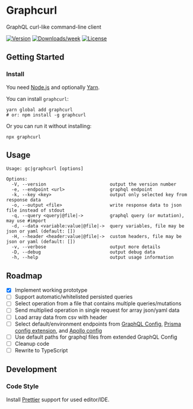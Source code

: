 # Graphcurl

GraphQL curl-like command-line client

[![Version](https://img.shields.io/npm/v/graphcurl.svg)](https://npmjs.org/package/graphcurl)
[![Downloads/week](https://img.shields.io/npm/dw/graphcurl.svg)](https://npmjs.org/package/graphcurl)
[![License](https://img.shields.io/npm/l/graphcurl.svg)](https://github.com/graphql-in-depth/graphcurl/blob/master/LICENSE)

## Getting Started

### Install

You need [Node.js](https://nodejs.org/en/download/) and optionally [Yarn](https://yarnpkg.com/en/docs/install).

You can install `graphcurl`:

```
yarn global add graphcurl
# or: npm install -g graphcurl
```

Or you can run it without installing:

```
npx graphcurl
```

## Usage

```
Usage: gc|graphcurl [options]

Options:
  -V, --version                        output the version number
  -e, --endpoint <url>                 graphql endpoint
  -k, --key <key>                      output only selected key from response data
  -o, --output <file>                  write response data to json file instead of stdout
  -q, --query <query|@file|->          graphql query (or mutation), may use #import
  -d, --data <variable:value|@file|->  query variables, file may be json or yaml (default: [])
  -H, --header <header:value|@file|->  custom headers, file may be json or yaml (default: [])
  -v, --verbose                        output more details
  -D, --debug                          output debug data
  -h, --help                           output usage information
```

## Roadmap

- [x] Implement working prototype
- [ ] Support automatic/whitelisted persisted queries
- [ ] Select operation from a file that contains multiple queries/mutations
- [ ] Send multiplied operation in single request for array json/yaml data
- [ ] Load array data from csv with header
- [ ] Select default/environment endpoints from [GraphQL Config](https://graphql-config.com), [Prisma config extension](https://github.com/prisma-labs/graphql-config-extension-prisma), and [Apollo config](https://www.apollographql.com/docs/references/apollo-config/)
- [ ] Use default paths for graphql files from extended GraphQL Config
- [ ] Cleanup code
- [ ] Rewrite to TypeScript

## Development

### Code Style

Install [Prettier](https://github.com/prettier/prettier#editor-integration) support for used editor/IDE.
